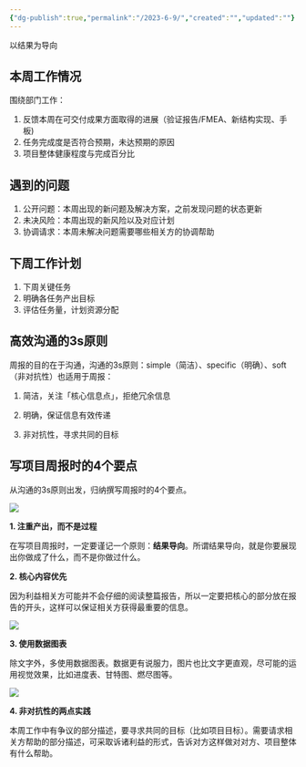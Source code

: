 ```yaml
---
{"dg-publish":true,"permalink":"/2023-6-9/","created":"","updated":""}
---
```


以结果为导向

## 本周工作情况
围绕部门工作：
1. 反馈本周在可交付成果方面取得的进展（验证报告/FMEA、新结构实现、手板)
2. 任务完成度是否符合预期，未达预期的原因
3. 项目整体健康程度与完成百分比
## 遇到的问题
1. 公开问题：本周出现的新问题及解决方案，之前发现问题的状态更新
2. 未决风险：本周出现的新风险以及对应计划
3. 协调请求：本周未解决问题需要哪些相关方的协调帮助

## 下周工作计划
1. 下周关键任务
2. 明确各任务产出目标
3. 评估任务量，计划资源分配

## **高效沟通的3s原则**

周报的目的在于沟通，沟通的3s原则：simple（简洁）、specific（明确）、soft（非对抗性）也适用于周报：

1. 简洁，关注「核心信息点」，拒绝冗余信息

2. 明确，保证信息有效传递

3. 非对抗性，寻求共同的目标

## **写项目周报时的4个要点**

从沟通的3s原则出发，归纳撰写周报时的4个要点。

![](https://pica.zhimg.com/80/v2-4e371bcfc19ee1144cc34d5329a83014_1440w.webp)

**1. 注重产出，而不是过程**

在写项目周报时，一定要谨记一个原则：**结果导向**。所谓结果导向，就是你要展现出你做成了什么，而不是你做过什么。

**2. 核心内容优先**

因为利益相关方可能并不会仔细的阅读整篇报告，所以一定要把核心的部分放在报告的开头，这样可以保证相关方获得最重要的信息。

![](https://pica.zhimg.com/80/v2-1595f9df0f21e570e1934a0fc85ce3ec_1440w.webp)

**3. 使用数据图表**

除文字外，多使用数据图表。数据更有说服力，图片也比文字更直观，尽可能的运用视觉效果，比如进度表、甘特图、燃尽图等。

  

![](https://pic3.zhimg.com/80/v2-23b5c5341720747e5d5fdd8d9b1a09d6_1440w.webp)

**4. 非对抗性的两点实践**

本周工作中有争议的部分描述，要寻求共同的目标（比如项目目标）。需要请求相关方帮助的部分描述，可采取诉诸利益的形式，告诉对方这样做对对方、项目整体有什么帮助。